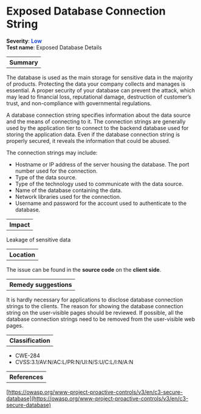 # Exposed Database Connection String

<b>Severity</b>: <b><font color="#1B49D4">Low</font></b><br>
<b>Test name</b>: Exposed Database Details

<table id="simple-table">
    <tr>
        <th><strong>Summary</strong></th>
    </tr>
</table>

The database is used as the main storage for sensitive data in the majority of products. Protecting the data your company collects and manages is essential. A proper security of your database can prevent the attack, which  may lead to financial loss, reputational damage, destruction of customer’s  trust, and non-compliance with governmental regulations.

A database connection string specifies information about the data source and the means of connecting to it. The connection strings are generally used by the application tier to connect to the backend database used for storing the application data. Even if the database connection string is properly secured, it reveals the information that could be abused. 

The connection strings may include:
* Hostname or IP address of the server housing the database. The port number used for the connection.
* Type of the data source.
* Type of the technology used to communicate with the data source.
* Name of the database containing the data.
* Network libraries used for the connection.
* Username and password for the account used to authenticate to the database.<br>



<table id="simple-table">
    <tr>
        <th><strong>Impact</strong></th>
    </tr>
</table>

Leakage of sensitive data

<table id="simple-table">
    <tr>
        <th><strong>Location</strong></th>
    </tr>
</table>

The issue can be found in the **source code** on the **client side**.

<table id="simple-table">
    <tr>
        <th><strong>Remedy suggestions</strong></th>
    </tr>
</table>

It is hardly  necessary for applications to disclose database connection strings to the clients. The reason for showing the database connection string on the user-visible pages should be reviewed. If possible, all the database connection strings need to be removed from the user-visible web pages.


<table id="simple-table">
    <tr>
        <th><strong>Classification</strong></th>
    </tr>
</table>

* CWE-284
* CVSS:3.1/AV:N/AC:L/PR:N/UI:N/S:U/C:L/I:N/A:N

<table id="simple-table">
    <tr>
        <th><strong>References</strong></th>
    </tr>
</table>

[https://owasp.org/www-project-proactive-controls/v3/en/c3-secure-database](https://owasp.org/www-project-proactive-controls/v3/en/c3-secure-database)